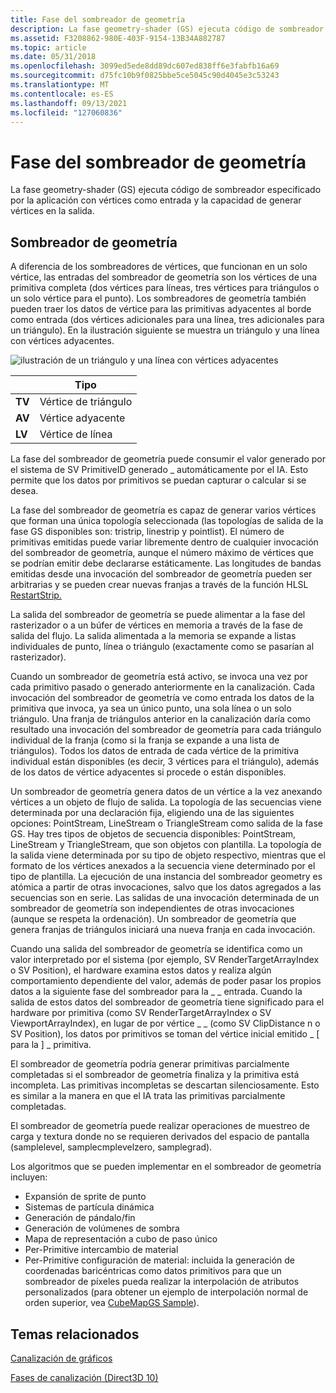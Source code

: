 ```yaml
---
title: Fase del sombreador de geometría
description: La fase geometry-shader (GS) ejecuta código de sombreador especificado por la aplicación con vértices como entrada y la capacidad de generar vértices en la salida.
ms.assetid: F3208862-980E-403F-9154-13B34A882787
ms.topic: article
ms.date: 05/31/2018
ms.openlocfilehash: 3099ed5ede8dd89dc607ed838ff6e3fabfb16a69
ms.sourcegitcommit: d75fc10b9f0825bbe5ce5045c90d4045e3c53243
ms.translationtype: MT
ms.contentlocale: es-ES
ms.lasthandoff: 09/13/2021
ms.locfileid: "127060836"
---
```

# <a name="geometry-shader-stage"></a>Fase del sombreador de geometría

La fase geometry-shader (GS) ejecuta código de sombreador especificado por la aplicación con vértices como entrada y la capacidad de generar vértices en la salida.

## <a name="the-geometry-shader"></a>Sombreador de geometría

A diferencia de los sombreadores de vértices, que funcionan en un solo vértice, las entradas del sombreador de geometría son los vértices de una primitiva completa (dos vértices para líneas, tres vértices para triángulos o un solo vértice para el punto). Los sombreadores de geometría también pueden traer los datos de vértice para las primitivas adyacentes al borde como entrada (dos vértices adicionales para una línea, tres adicionales para un triángulo). En la ilustración siguiente se muestra un triángulo y una línea con vértices adyacentes.

![ilustración de un triángulo y una línea con vértices adyacentes](images/d3d10-gs.png)

|     | Tipo                |
|-----|-----------------|
| **TV**  | Vértice de triángulo |
| **AV**  | Vértice adyacente |
| **LV**  | Vértice de línea     |



 

La fase del sombreador de geometría puede consumir el valor generado por el sistema de SV PrimitiveID generado \_ automáticamente por el IA. [](d3d10-graphics-programming-guide-input-assembler-stage-using.md) Esto permite que los datos por primitivos se puedan capturar o calcular si se desea.

La fase del sombreador de geometría es capaz de generar varios vértices que forman una única topología seleccionada (las topologías de salida de la fase GS disponibles son: tristrip, linestrip y pointlist). El número de primitivas emitidas puede variar libremente dentro de cualquier invocación del sombreador de geometría, aunque el número máximo de vértices que se podrían emitir debe declararse estáticamente. Las longitudes de bandas emitidas desde una invocación del sombreador de geometría pueden ser arbitrarias y se pueden crear nuevas franjas a través de la función HLSL [RestartStrip.](/windows/desktop/direct3dhlsl/dx-graphics-hlsl-so-restartstrip)

La salida del sombreador de geometría se puede alimentar a la fase del rasterizador o a un búfer de vértices en memoria a través de la fase de salida del flujo. La salida alimentada a la memoria se expande a listas individuales de punto, línea o triángulo (exactamente como se pasarían al rasterizador).

Cuando un sombreador de geometría está activo, se invoca una vez por cada primitivo pasado o generado anteriormente en la canalización. Cada invocación del sombreador de geometría ve como entrada los datos de la primitiva que invoca, ya sea un único punto, una sola línea o un solo triángulo. Una franja de triángulos anterior en la canalización daría como resultado una invocación del sombreador de geometría para cada triángulo individual de la franja (como si la franja se expande a una lista de triángulos). Todos los datos de entrada de cada vértice de la primitiva individual están disponibles (es decir, 3 vértices para el triángulo), además de los datos de vértice adyacentes si procede o están disponibles.

Un sombreador de geometría genera datos de un vértice a la vez anexando vértices a un objeto de flujo de salida. La topología de las secuencias viene determinada por una declaración fija, eligiendo una de las siguientes opciones: PointStream, LineStream o TriangleStream como salida de la fase GS. Hay tres tipos de objetos de secuencia disponibles: PointStream, LineStream y TriangleStream, que son objetos con plantilla. La topología de la salida viene determinada por su tipo de objeto respectivo, mientras que el formato de los vértices anexados a la secuencia viene determinado por el tipo de plantilla. La ejecución de una instancia del sombreador geometry es atómica a partir de otras invocaciones, salvo que los datos agregados a las secuencias son en serie. Las salidas de una invocación determinada de un sombreador de geometría son independientes de otras invocaciones (aunque se respeta la ordenación). Un sombreador de geometría que genera franjas de triángulos iniciará una nueva franja en cada invocación.

Cuando una salida del sombreador de geometría se identifica como un valor interpretado por el sistema (por ejemplo, SV RenderTargetArrayIndex o SV Position), el hardware examina estos datos y realiza algún comportamiento dependiente del valor, además de poder pasar los propios datos a la siguiente fase del sombreador para la \_ \_ entrada. Cuando la salida de estos datos del sombreador de geometría tiene significado para el hardware por primitiva (como SV RenderTargetArrayIndex o SV ViewportArrayIndex), en lugar de por vértice \_ \_ (como SV ClipDistance n o SV Position), los datos por primitivos se toman del vértice inicial emitido \_ \[ para la \] \_ primitiva.

El sombreador de geometría podría generar primitivas parcialmente completadas si el sombreador de geometría finaliza y la primitiva está incompleta. Las primitivas incompletas se descartan silenciosamente. Esto es similar a la manera en que el IA trata las primitivas parcialmente completadas.

El sombreador de geometría puede realizar operaciones de muestreo de carga y textura donde no se requieren derivados del espacio de pantalla (samplelevel, samplecmplevelzero, samplegrad).

Los algoritmos que se pueden implementar en el sombreador de geometría incluyen:

-   Expansión de sprite de punto
-   Sistemas de partícula dinámica
-   Generación de pándalo/fin
-   Generación de volúmenes de sombra
-   Mapa de representación a cubo de paso único
-   Per-Primitive intercambio de material
-   Per-Primitive configuración de material: incluida la generación de coordenadas baricéntricas como datos primitivos para que un sombreador de píxeles pueda realizar la interpolación de atributos personalizados (para obtener un ejemplo de interpolación normal de orden superior, vea [CubeMapGS Sample](https://msdn.microsoft.com/library/Ee416398(v=VS.85).aspx)).

## <a name="related-topics"></a>Temas relacionados

<dl> <dt>

[Canalización de gráficos](overviews-direct3d-11-graphics-pipeline.md)
</dt> <dt>

[Fases de canalización (Direct3D 10)](/windows/desktop/direct3d10/d3d10-graphics-programming-guide-pipeline-stages)
</dt> </dl>

 

 